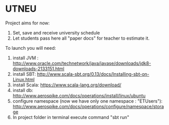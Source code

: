 # UTNEU

Project aims for now:  
1. Set, save and receive university schedule  
2. Let students pass here all "paper docs" for teacher to estimate it.  

To launch you will need:  
1. install JVM : http://www.oracle.com/technetwork/java/javase/downloads/jdk8-downloads-2133151.html  
2. install SBT: http://www.scala-sbt.org/0.13/docs/Installing-sbt-on-Linux.html  
3. install Scala: https://www.scala-lang.org/download/  
4. install db: http://www.aerospike.com/docs/operations/install/linux/ubuntu  
5. configure namespace (now we have only one namespace : "ETUsers"): http://www.aerospike.com/docs/operations/configure/namespace/storage  
6. In project folder in terminal execute command "sbt run"  
